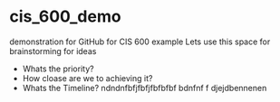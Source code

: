 # cis_600_demo
demonstration for GitHub for CIS 600
example
Lets use this space for brainstorming for ideas
- Whats the priority?
- How cloase are we to achieving it?
- Whats the Timeline?
ndndnfbfjfbfjfbfbfbf
bdnfnf f
djejdbennenen